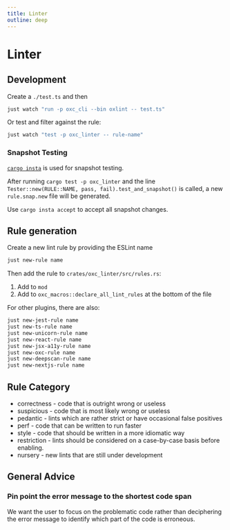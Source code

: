 ```yaml
---
title: Linter
outline: deep
---
```


# Linter

## Development

Create a `./test.ts` and then

```bash
just watch "run -p oxc_cli --bin oxlint -- test.ts"
```

Or test and filter against the rule:

```bash
just watch "test -p oxc_linter -- rule-name"
```

### Snapshot Testing

[`cargo insta`](https://insta.rs/docs) is used for snapshot testing.

After running `cargo test -p oxc_linter` and the line `Tester::new(RULE::NAME, pass, fail).test_and_snapshot()` is called, a new `rule.snap.new` file will be generated.

Use `cargo insta accept` to accept all snapshot changes.

## Rule generation

Create a new lint rule by providing the ESLint name

```bash
just new-rule name
```

Then add the rule to `crates/oxc_linter/src/rules.rs`:

1. Add to `mod`
2. Add to `oxc_macros::declare_all_lint_rules` at the bottom of the file

For other plugins, there are also:

```bash
just new-jest-rule name
just new-ts-rule name
just new-unicorn-rule name
just new-react-rule name
just new-jsx-a11y-rule name
just new-oxc-rule name
just new-deepscan-rule name
just new-nextjs-rule name
```

## Rule Category

- correctness - code that is outright wrong or useless
- suspicious - code that is most likely wrong or useless
- pedantic - lints which are rather strict or have occasional false positives
- perf - code that can be written to run faster
- style - code that should be written in a more idiomatic way
- restriction - lints should be considered on a case-by-case basis before enabling.
- nursery - new lints that are still under development

## General Advice

### Pin point the error message to the shortest code span

We want the user to focus on the problematic code rather than deciphering the error message to identify which part of the code is erroneous.
